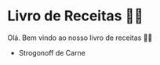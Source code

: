 # Livro de Receitas :woman_cook:

Olá. Bem vindo ao nosso livro de receitas :woman_cook:

- Strogonoff de Carne
